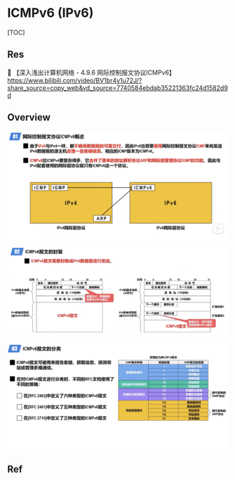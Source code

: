 # ICMPv6 (IPv6)

[TOC]



## Res
🔗 【深入浅出计算机网络 - 4.9.6 网际控制报文协议ICMPv6】 https://www.bilibili.com/video/BV1br4y1u72J/?share_source=copy_web&vd_source=7740584ebdab35221363fc24d1582d9d



## Overview

![Screenshot 2022-11-26 at 6.28.40 PM](../../../../../../../../../Assets/Pics/Screenshot%202022-11-26%20at%206.28.40%20PM.png)

![Screenshot 2022-11-26 at 6.28.59 PM](../../../../../../../../../Assets/Pics/Screenshot%202022-11-26%20at%206.28.59%20PM.png)

![Screenshot 2022-11-26 at 6.27.50 PM](../../../../../../../../../Assets/Pics/Screenshot%202022-11-26%20at%206.27.50%20PM.png)



## Ref


